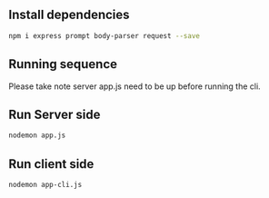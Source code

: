 ## Install dependencies
```bash
npm i express prompt body-parser request --save
```
## Running sequence
Please take note server app.js need to be up before running the cli.

## Run Server side
```bash
nodemon app.js
```

## Run client side
```bash
nodemon app-cli.js
```